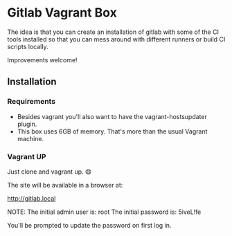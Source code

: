 # Gitlab Vagrant Box

The idea is that you can create an installation of gitlab with some of the CI tools installed so that you can mess around with different runners or build CI scripts locally.

Improvements welcome!

## Installation

### Requirements

  * Besides vagrant you'll also want to have the vagrant-hostsupdater plugin. 
  * This box uses 6GB of memory. That's more than the usual Vagrant machine.

### Vagrant UP

Just clone and vagrant up. :smile:

The site will be available in a browser at:

http://gitlab.local

NOTE: The initial admin user is: root
The initial password is: 5iveL!fe

You'll be prompted to update the password on first log in.
